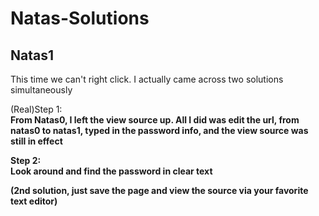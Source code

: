 Natas-Solutions
==========================

Natas1
--------------------------

This time we can't right click. I actually came across two solutions simultaneously 

(Real)Step 1: <b><br>
From Natas0, I left the view source up. All I did was edit the url, from natas0 to natas1, typed in the password info, and the view source was still in effect

Step 2: <b><br>
Look around and find the password in clear text

(2nd solution, just save the page and view the source via your favorite text editor)
